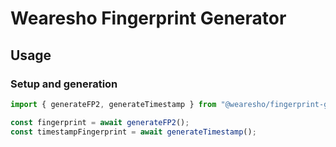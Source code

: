 # Wearesho Fingerprint Generator

## Usage

### Setup and generation

```typescript
import { generateFP2, generateTimestamp } from "@wearesho/fingerprint-generator";

const fingerprint = await generateFP2();
const timestampFingerprint = await generateTimestamp();
```
